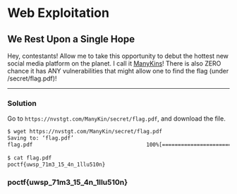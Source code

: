 # Web Exploitation

## We Rest Upon a Single Hope

Hey, contestants! Allow me to take this opportunity to debut the hottest new social media platform on the planet. I call it [ManyKins](https://nvstgt.com/ManyKin/index.html)! There is also ZERO chance it has ANY vulnerabilities that might allow one to find the flag (under /secret/flag.pdf)!

---

### Solution

Go to `https://nvstgt.com/ManyKin/secret/flag.pdf`, and download the file.

```bash
$ wget https://nvstgt.com/ManyKin/secret/flag.pdf
Saving to: ‘flag.pdf’
flag.pdf                                    100%[========================================================================================>]      31  --.-KB/s    in 0s      
                                              
$ cat flag.pdf 
poctf{uwsp_71m3_15_4n_1llu510n} 
```

### poctf{uwsp_71m3_15_4n_1llu510n} 